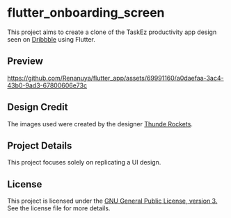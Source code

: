 # flutter_onboarding_screen


This project aims to create a clone of the TaskEz productivity app design seen on [Dribbble](https://dribbble.com/shots/14652269-TaskEz-Productivity-App-iOS-UI-Kit-I) using Flutter.

## Preview
https://github.com/Renanuya/flutter_app/assets/69991160/a0daefaa-3ac4-43b0-9ad3-67800606e73c

## Design Credit
The images used were created by the designer [Thunde Rockets](https://dribbble.com/thunderockets).

## Project Details
This project focuses solely on replicating a UI design.

## License

This project is licensed under the [GNU General Public License, version 3.](https://github.com/Renanuya/flutter_onboarding/blob/main/LICENSE) See the license file for more details.
